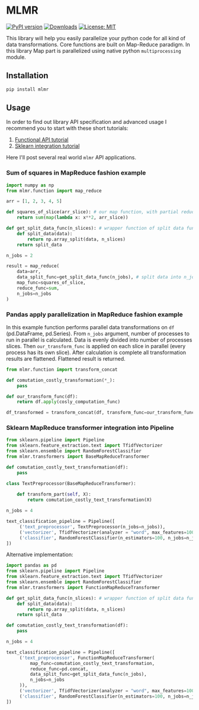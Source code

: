 # MLMR 
[![PyPI version](https://badge.fury.io/py/mlmr.svg)](https://badge.fury.io/py/mlmr)
[![Downloads](https://pepy.tech/badge/mlmr)](https://pepy.tech/project/mlmr)
[![License: MIT](https://img.shields.io/badge/License-MIT-yellow.svg)](https://opensource.org/licenses/MIT)

This library will help you easily parallelize your python code for all kind of data transformations. 
Core functions are built on Map-Reduce paradigm. In this library Map part is parallelized using native 
python `multiprocessing` module.

## Installation

```bash
pip install mlmr
```

## Usage

In order to find out library API specification and advanced usage I recommend you to start with these short tutorials:

1. [Functional API tutorial](https://github.com/mbalatsko/mlmr/blob/master/tutorials/Function%20tutorial.ipynb)
1. [Sklearn integration tutorial](https://github.com/mbalatsko/mlmr/blob/master/tutorials/Sklearn%20integration%20tutorial.ipynb)

Here I'll post several real world `mlmr` API applications.

### Sum of squares in MapReduce fashion example

```python
import numpy as np
from mlmr.function import map_reduce

arr = [1, 2, 3, 4, 5]

def squares_of_slice(arr_slice): # our map function, with partial reduction
    return sum(map(lambda x: x**2, arr_slice))

def get_split_data_func(n_slices): # wrapper function of split data function
    def split_data(data):
        return np.array_split(data, n_slices)
    return split_data

n_jobs = 2

result = map_reduce(
    data=arr,
    data_split_func=get_split_data_func(n_jobs), # split data into n_jobs slices
    map_func=squares_of_slice,
    reduce_func=sum,
    n_jobs=n_jobs
)
```

### Pandas apply parallelization in MapReduce fashion example

In this example function performs parallel data transformations on `df` (pd.DataFrame, pd.Series).
From `n_jobs` argument, number of processes to run in parallel is calculated. Data is evenly divided into number 
of processes slices. Then `our_transform_func` is applied on each slice in parallel (every process has its own slice).
After calculation is complete all transformation results are flattened. Flattened result is returned.

```python
from mlmr.function import transform_concat

def comutation_costly_transformation(*_):
    pass

def our_transform_func(df):
    return df.apply(cosly_computation_func)

df_transformed = transform_concat(df, transform_func=our_transform_func, n_jobs=-1)
```

### Sklearn MapReduce transformer integration into Pipeline

```python
from sklearn.pipeline import Pipeline
from sklearn.feature_extraction.text import TfidfVectorizer
from sklearn.ensemble import RandomForestClassifier
from mlmr.transformers import BaseMapReduceTransformer

def comutation_costly_text_transformation(df):
    pass

class TextPreprocessor(BaseMapReduceTransformer):
    
    def transform_part(self, X):
        return comutation_costly_text_transformation(X)

n_jobs = 4

text_classification_pipeline = Pipeline([
     ('text_preprocessor', TextPreprocessor(n_jobs=n_jobs)),
     ('vectorizer', TfidfVectorizer(analyzer = "word", max_features=10000)),
     ('classifier', RandomForestClassifier(n_estimators=100, n_jobs=n_jobs))
])
```

Alternative implementation:

```python
import pandas as pd
from sklearn.pipeline import Pipeline
from sklearn.feature_extraction.text import TfidfVectorizer
from sklearn.ensemble import RandomForestClassifier
from mlmr.transformers import FunctionMapReduceTransformer

def get_split_data_func(n_slices): # wrapper function of split data function
    def split_data(data):
        return np.array_split(data, n_slices)
    return split_data

def comutation_costly_text_transformation(df):
    pass

n_jobs = 4

text_classification_pipeline = Pipeline([
     ('text_preprocessor', FunctionMapReduceTransformer(
         map_func=comutation_costly_text_transformation,
         reduce_func=pd.concat,
         data_split_func=get_split_data_func(n_jobs),
         n_jobs=n_jobs
     )),
     ('vectorizer', TfidfVectorizer(analyzer = "word", max_features=10000)),
     ('classifier', RandomForestClassifier(n_estimators=100, n_jobs=n_jobs))
])
```